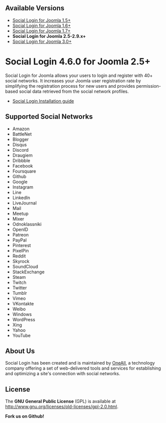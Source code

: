 ## Available Versions
* [Social Login for Joomla 1.5+](https://github.com/oneall/social-login-joomla/tree/joomla/1.5+)
* [Social Login for Joomla 1.6+](https://github.com/oneall/social-login-joomla/tree/joomla/1.6+)
* [Social Login for Joomla 1.7+](https://github.com/oneall/social-login-joomla/tree/joomla/1.7+)
* **Social Login for Joomla 2.5-2.9.x+**
* [Social Login for Joomla 3.0+](https://github.com/oneall/social-login-joomla/tree/joomla/3.0+)

# Social Login 4.6.0 for Joomla 2.5+

Social Login for Joomla allows your users to login and register with 40+ social networks. 
It increases your Joomla user registration rate by simplifying the registration process for 
new users and provides permission-based social data retrieved from the social network profiles.


* [Social Login Installation guide](http://docs.oneall.com/plugins/guide/social-login-joomla/)

## Supported Social Networks
* Amazon
* BattleNet
* Blogger
* Disqus
* Discord
* Draugiem
* Dribbble
* Facebook
* Foursquare
* Github
* Google
* Instagram
* Line
* LinkedIn
* LiveJournal
* Mail
* Meetup
* Mixer
* Odnoklassniki
* OpenID
* Patreon
* PayPal
* Pinterest
* PixelPin
* Reddit
* Skyrock
* SoundCloud
* StackExchange
* Steam
* Twitch
* Twitter
* Tumblr
* Vimeo
* VKontakte
* Weibo
* Windows
* WordPress
* Xing
* Yahoo
* YouTube



## About Us
Social Login has been created and is maintained by [OneAll](http://www.oneall.com/), a technology company offering a set of 
web-delivered tools and services for establishing and optimizing a site's connection with social networks.


## License
The **GNU General Public License** (GPL) is available at http://www.gnu.org/licenses/old-licenses/gpl-2.0.html.



**Fork us on Github!**